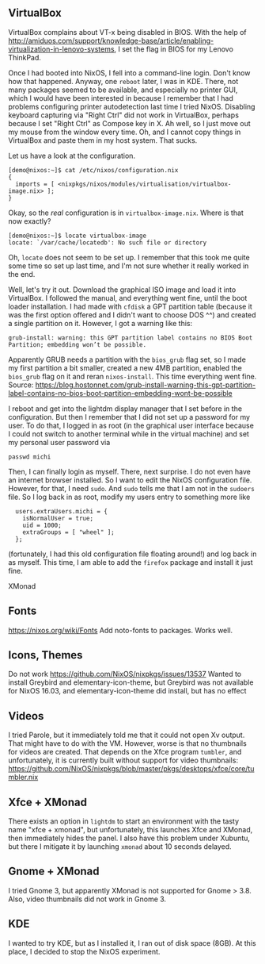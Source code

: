 VirtualBox
----------

VirtualBox complains about VT-x being disabled in BIOS.
With the help of <http://amiduos.com/support/knowledge-base/article/enabling-virtualization-in-lenovo-systems>,
I set the flag in BIOS for my Lenovo ThinkPad.

Once I had booted into NixOS, I fell into a command-line login.
Don't know how that happened. Anyway, one `reboot` later, I was in KDE.
There, not many packages seemed to be available, and especially no printer GUI,
which I would have been interested in because I remember that I had problems
configuring printer autodetection last time I tried NixOS.
Disabling keyboard capturing via "Right Ctrl" did not work in VirtualBox,
perhaps because I set "Right Ctrl" as Compose key in X. Ah well,
so I just move out my mouse from the window every time.
Oh, and I cannot copy things in VirtualBox and paste them in my host system.
That sucks.

Let us have a look at the configuration.

~~~
[demo@nixos:~]$ cat /etc/nixos/configuration.nix
{
  imports = [ <nixpkgs/nixos/modules/virtualisation/virtualbox-image.nix> ];
}
~~~

Okay, so the *real* configuration is in `virtualbox-image.nix`.
Where is that now exactly?

~~~
[demo@nixos:~]$ locate virtualbox-image
locate: `/var/cache/locatedb': No such file or directory
~~~

Oh, `locate` does not seem to be set up. I remember that this took me
quite some time so set up last time, and I'm not sure whether it really worked
in the end.

Well, let's try it out. Download the graphical ISO image and load it into
VirtualBox.
I followed the manual, and everything went fine, until the boot loader
installation.
I had made with `cfdisk` a GPT partition table (because it was the first
option offered and I didn't want to choose DOS ^^) and created a single
partition on it. However, I got a warning like this:

    grub-install: warning: this GPT partition label contains no BIOS Boot Partition; embedding won’t be possible.

Apparently GRUB needs a partition with the `bios_grub` flag set,
so I made my first partition a bit smaller, created a new 4MB partition,
enabled the `bios_grub` flag on it and reran `nixos-install`.
This time everything went fine.
Source: <https://blog.hostonnet.com/grub-install-warning-this-gpt-partition-label-contains-no-bios-boot-partition-embedding-wont-be-possible>

I reboot and get into the lightdm display manager that I set before in the
configuration. But then I remember that I did not set up a password for my
user. To do that, I logged in as root (in the graphical user interface because
I could not switch to another terminal while in the virtual machine)
and set my personal user password via

    passwd michi

Then, I can finally login as myself.
There, next surprise. I do not even have an internet browser installed.
So I want to edit the NixOS configuration file.
However, for that, I need `sudo`. And `sudo` tells me that I am not in the
`sudoers` file. So I log back in as root, modify my users entry to something
more like

~~~
  users.extraUsers.michi = {
    isNormalUser = true;
    uid = 1000;
    extraGroups = [ "wheel" ];
  };
~~~

(fortunately, I had this old configuration file floating around!)
and log back in as myself. This time, I am able to add the `firefox`
package and install it just fine.

XMonad

Fonts
-----

<https://nixos.org/wiki/Fonts>
Add noto-fonts to packages.
Works well.


Icons, Themes
-------------

Do not work
<https://github.com/NixOS/nixpkgs/issues/13537>
Wanted to install Greybird and elementary-icon-theme, but
Greybird was not available for NixOS 16.03, and
elementary-icon-theme did install, but has no effect


Videos
------

I tried Parole, but it immediately told me that
it could not open Xv output. That might have to do with the VM.
However, worse is that no thumbnails for videos are created.
That depends on the Xfce program `tumbler`, and unfortunately,
it is currently built without support for video thumbnails:
<https://github.com/NixOS/nixpkgs/blob/master/pkgs/desktops/xfce/core/tumbler.nix>


Xfce + XMonad
-------------

There exists an option in `lightdm` to start an environment with the tasty name
"xfce + xmonad", but unfortunately, this launches Xfce and XMonad, then
immediately hides the panel. I also have this problem under Xubuntu, but there
I mitigate it by launching `xmonad` about 10 seconds delayed.


Gnome + XMonad
--------------

I tried Gnome 3, but apparently XMonad is not supported for Gnome > 3.8.
Also, video thumbnails did not work in Gnome 3.


KDE
---

I wanted to try KDE, but as I installed it, I ran out of disk space (8GB).
At this place, I decided to stop the NixOS experiment.
